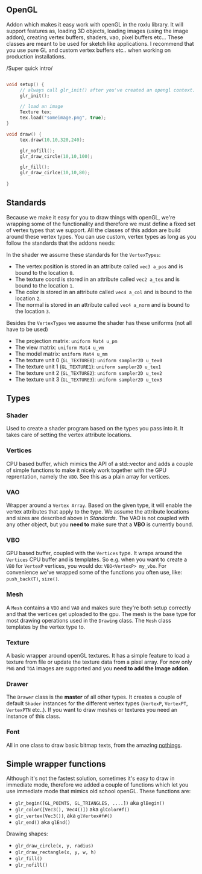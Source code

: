 OpenGL
------

Addon which makes it easy work with openGL in the roxlu library. It will 
support features as, loading 3D objects, loading images (using the image addon),
creating vertex buffers, shaders, vao, pixel buffers etc...
These classes are meant to be used for sketch like applications. I recommend that
you use pure GL and custom vertex buffers etc.. when working on production installations.

/Super quick intro/

````c++

void setup() {
     // always call glr_init() after you've created an opengl context.
     glr_init();

     // load an image
     Texture tex;
     tex.load("someimage.png", true);
}

void draw() {
     tex.draw(10,10,320,240);

     glr_nofill();
     glr_draw_circle(10,10,100);

     glr_fill();
     glr_draw_cirlce(10,10,80);
     
}
````


Standards
----------

Because we make it easy for you to draw things with openGL, we're wrapping some of the 
functionality and therefore we must define a fixed set of vertex types that we support.
All the classes of this addon are build around these vertex types.  You can use custom,
vertex types as long as you follow the standards that the addons needs:

In the shader we assume these standards for the `VertexTypes`:

 - The vertex position is stored in an attribute called `vec3 a_pos` and is bound to the location `0`.
 - The texture coord is stored in an attribute called `vec2 a_tex` and is bound to the location `1`.
 - The color is stored in an attribute called `vec4 a_col` and is bound to the location `2`.
 - The normal is stored in an attribute called `vec4 a_norm` and is bound to the location `3`.

Besides the `VertexTypes` we assume the shader has these uniforms (not all have to be used)

 - The projection matrix: `uniform Mat4 u_pm`  
 - The view matrix: `uniform Mat4 u_vm`  
 - The model matrix: `uniform Mat4 u_mm`  
 - The texture unit 0 (`GL_TEXTURE0`): `uniform sampler2D u_tex0`  
 - The texture unit 1 (`GL_TEXTURE1`): `uniform sampler2D u_tex1`  
 - The texture unit 2 (`GL_TEXTURE2`): `uniform sampler2D u_tex2`  
 - The texture unit 3 (`GL_TEXTURE3`): `uniform sampler2D u_tex3`  


Types
-----

### Shader ###

Used to create a shader program based on the types you pass into it. It takes care of setting the
vertex attribute locations. 


### Vertices ###

CPU based buffer, which mimics the API of a std::vector and adds a couple of simple functions to 
make it nicely work together with the GPU reprentation, namely the `VBO`. See this as a plain 
array for vertices.


### VAO ###

Wrapper around a `Vertex Array`. Based on the given type, it will enable the vertex attributes
that apply to the type. We assume the attribute locations and sizes are described above in _Standards_.
The VAO is not coupled with any other object, but you **need to** make sure that a **VBO** is currently
bound.


### VBO ###

GPU based buffer, coupled with the `Vertices` type. It wraps around the `Vertices` CPU buffer and is
templates. So e.g. when you want to create a `VBO` for `VertexP` vertices, you would do: `VBO<VertexP> my_vbo`.
For convenience we've wrapped some of the functions you often use, like: `push_back(T)`, `size()`.


### Mesh ###

A `Mesh` contains a `VBO` and `VAO` and makes sure they're both setup correctly and that the vertices
get uploaded to the gpu. The mesh is the base type for most drawing operations used in the `Drawing` class.
The `Mesh` class templates by the vertex type to.


### Texture ###

A basic wrapper around openGL textures. It has a simple feature to load a texture from file or update 
the texture data from a pixel array. For now only `PNG` and `TGA` images are supported and you **need
to add the Image addon**.

### Drawer ###

The `Drawer` class is the **master** of all other types. It creates a couple of default `Shader` 
instances for the different vertex types (`VertexP`, `VertexPT`, `VertexPTN` etc..). If you want 
to draw meshes or textures you need an instance of this class. 

### Font ###

All in one class to draw basic bitmap texts, from the amazing [nothings](http://www.nothings.org). 


Simple wrapper functions
------------------------

Although it's not the fastest solution, sometimes it's easy to draw in immediate mode, therefore we 
added a couple of functions which let you use immediate mode that mimics old school openGL. These functions
are:

- `glr_begin([GL_POINTS, GL_TRIANGLES, ....])`  aka `glBegin()`
- `glr_color([Vec3(), Vec4()])` aka `glColor#f()`
- `glr_vertex(Vec3())`, aka `glVertex#f#()`
- `glr_end()` aka `glEnd()`

Drawing shapes:

- `glr_draw_circle(x, y, radius)`
- `glr_draw_rectangle(x, y, w, h)`
- `glr_fill()`
- `glr_nofill()`
